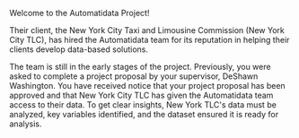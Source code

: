 Welcome to the Automatidata Project!

Their client, the New York City Taxi and Limousine Commission (New York City TLC), has hired the Automatidata team for its reputation in helping their clients develop data-based solutions.

The team is still in the early stages of the project.
Previously, you were asked to complete a project proposal by your supervisor, DeShawn Washington. 
You have received notice that your project proposal has been approved and that New York City TLC has given the Automatidata team access to their data.
To get clear insights, New York TLC's data must be analyzed, key variables identified, and the dataset ensured it is ready for analysis.


